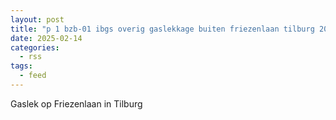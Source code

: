 ```yaml
---
layout: post
title: "p 1 bzb-01 ibgs overig gaslekkage buiten friezenlaan tilburg 207092 209433"
date: 2025-02-14
categories: 
  - rss
tags: 
  - feed
---
```


Gaslek op Friezenlaan in Tilburg
